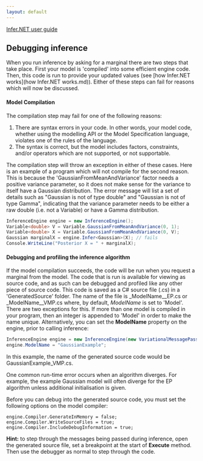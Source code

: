 ```yaml
---
layout: default 
--- 
```


[Infer.NET user guide](index.md)

## Debugging inference

When you run inference by asking for a marginal there are two steps that take place. First your model is 'compiled' into some efficient engine code. Then, this code is run to provide your updated values (see [how Infer.NET works](how Infer.NET works.md)). Either of these steps can fail for reasons which will now be discussed.

#### Model Compilation

The compilation step may fail for one of the following reasons:

1.  There are syntax errors in your code. In other words, your model code, whether using the modelling API or the Model Specification language, violates one of the rules of the language.
2.  The syntax is correct, but the model includes factors, constraints, and/or operators which are not supported, or not supportable.

The compilation step will throw an exception in either of these cases. Here is an example of a program which will not compile for the second reason. This is because the 'GaussianFromMeanAndVariance' factor needs a positive variance parameter, so it does not make sense for the variance to itself have a Gaussian distribution. The error message will list a set of details such as "Gaussian is not of type double" and "Gaussian is not of type Gamma", indicating that the variance parameter needs to be either a raw double (i.e. not a Variable) or have a Gamma distribution.

```csharp
InferenceEngine engine = new InferenceEngine();  
Variable<double> V = Variable.GaussianFromMeanAndVariance(0, 1);  
Variable<double> X = Variable.GaussianFromMeanAndVariance(0, V);  
Gaussian marginalX = engine.Infer<Gaussian>(X); // fails  
Console.WriteLine("Posterior X = " + marginalX);
```

#### Debugging and profiling the inference algorithm

If the model compilation succeeds, the code will be run when you request a marginal from the model. The code that is run is available for viewing as source code, and as such can be debugged and profiled like any other piece of source code. This code is saved as a C# source file (.cs) in a 'GeneratedSource' folder. The name of the file is _ModelName__EP.cs or _ModelName__VMP.cs where, by default, _ModelName_ is set to 'Model'. There are two exceptions for this. If more than one model is compiled in your program, then an integer is appended to 'Model' in order to make the name unique. Alternatively, you can set the **ModelName** property on the engine, prior to calling inference:

```csharp
InferenceEngine engine = new InferenceEngine(new VariationalMessagePassing());  
engine.ModelName = "GaussianExample";
```

In this example, the name of the generated source code would be GaussianExample_VMP.cs.

One common run-time error occurs when an algorithm diverges. For example, the example Gaussian model will often diverge for the EP algorithm unless additional initialisation is given.

Before you can debug into the generated source code, you must set the following options on the model compiler:

```
engine.Compiler.GenerateInMemory = false;  
engine.Compiler.WriteSourceFiles = true;  
engine.Compiler.IncludeDebugInformation = true;
```

**Hint:** to step through the messages being passed during inference, open the generated source file, set a breakpoint at the start of **Execute** method. Then use the debugger as normal to step through the code.
